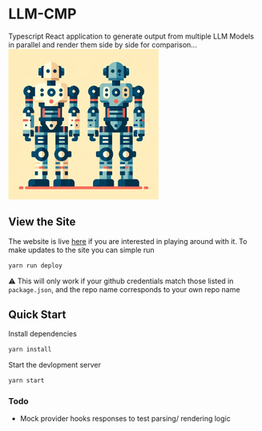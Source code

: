 # LLM-CMP

Typescript React application to generate output from multiple LLM Models in parallel and render them side by side for comparison...
<img src="readme_assets/llm_cmp.png" alt="llm cmp" width="300" height="300"/>

## View the Site

The website is live [here](https://cartermcclellan.github.io/LLM-CMP) if you are interested in playing around with it. To make updates to the site you can simple run

```bash
yarn run deploy
```

:warning: This will only work if your github credentials match those listed in `package.json`, and the repo name corresponds to your own repo name

## Quick Start

Install dependencies

```bash
yarn install
```

Start the devlopment server

```bash
yarn start
```

### Todo
* Mock provider hooks responses to test parsing/ rendering logic